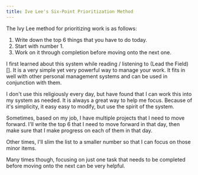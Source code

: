 ```yaml
---
title: Ive Lee's Six-Point Prioritization Method
---
```


The Ivy Lee method for prioritizing work is as follows:

1. Write down the top 6 things that you have to do today.
2. Start with number 1.
3. Work on it through completion before moving onto the next one.

I first learned about this system while reading / listening to (Lead the Field)[]. It is a very simple yet very powerful way to manage your work. It fits in well with other personal management systems and can be used in conjunction with them.

I don't use this religiously every day, but have found that I can work this into my system as needed. It is always a great way to help me focus. Because of it's simplicity, it easy easy to modify, but use the spirit of the system.

Sometimes, based on my job, I have multiple projects that I need to move forward. I'll write the top 6 that I need to move forward in that day, then make sure that I make progress on each of them in that day.

Other times, I'll slim the list to a smaller number so that I can focus on those minor items.

Many times though, focusing on just one task that needs to be completed before moving onto the next can be very helpful.

